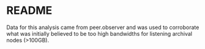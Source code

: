 # README

Data for this analysis came from peer.observer and was used to corroborate what was
initially believed to be too high bandwidths for listening archival nodes (>100GB).
